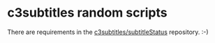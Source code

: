 # c3subtitles random scripts

There are requirements in the [c3subtitles/subtitleStatus](https://github.com/c3subtitles/subtitleStatus) repository. :-)
